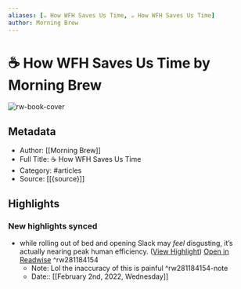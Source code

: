 ```yaml
---
aliases: [☕️ How WFH Saves Us Time, ☕️ How WFH Saves Us Time]
author: Morning Brew
---
```

# ☕️ How WFH Saves Us Time by Morning Brew

![rw-book-cover](https://readwise-assets.s3.amazonaws.com/static/images/article1.be68295a7e40.png)

## Metadata
- Author: [[Morning Brew]]
- Full Title: ☕️ How WFH Saves Us Time
- Category: #articles
- Source: [[{source}]]

## Highlights
### New highlights synced
- while rolling out of bed and opening Slack may *feel* disgusting, it’s actually nearing peak human efficiency. ([View Highlight](https://read.readwise.io/read/01ftx9308ggv7xsvpn4qt2817g)) [Open in Readwise](https://readwise.io/open/281184154) ^rw281184154
    - Note: Lol the inaccuracy of this is painful ^rw281184154-note
    - Date:: [[February 2nd, 2022, Wednesday]]
